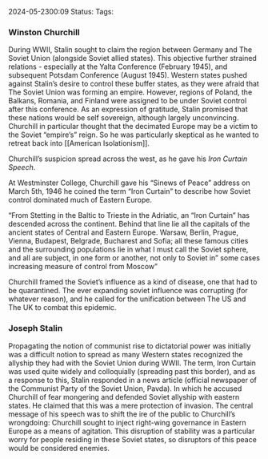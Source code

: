 2024-05-2300:09
Status: 
Tags: 

### Winston Churchill 
During WWII, Stalin sought to claim the region between Germany and The Soviet Union (alongside Soviet allied states). This objective further strained relations - especially at the Yalta Conference (February 1945), and subsequent Potsdam Conference (August 1945). Western states pushed against Stalin’s desire to control these buffer states, as they were afraid that The Soviet Union was forming an empire. However, regions of Poland, the Balkans, Romania, and Finland were assigned to be under Soviet control after this conference. As an expression of gratitude, Stalin promised that these nations would be self sovereign, although largely unconvincing. Churchill in particular thought that the decimated Europe may be a victim to the Soviet “empire’s” reign. So he was particularly skeptical as he wanted to retreat back into [[American Isolationism]].

Churchill’s suspicion spread across the west, as he gave his _Iron Curtain Speech_.

At Westminster College, Churchill gave his “Sinews of Peace” address on March 5th, 1946 he coined the term “Iron Curtain” to describe how Soviet control dominated much of Eastern Europe.

“From Stetting in the Baltic to Trieste in the Adriatic, an “Iron Curtain” has descended across the continent. Behind that line lie all the capitals of the ancient states of Central and Eastern Europe. Warsaw, Berlin, Prague, Vienna, Budapest, Belgrade, Bucharest and Sofia; all these famous cities and the surrounding populations lie in what I must call the Soviet sphere, and all are subject, in one form or another, not only to Soviet in” some cases increasing measure of control from Moscow”

Churchill framed the Soviet’s influence as a kind of disease, one that had to be quarantined. The ever expanding soviet influence was corrupting (for whatever reason), and he called for the unification between The US and The UK to combat this epidemic.

### Joseph Stalin 
Propagating the notion of communist rise to dictatorial power was initially was a difficult notion to spread as many Western states recognized the allyship they had with the Soviet Union during WWII. The term, Iron Curtain was used quite widely and colloquially (spreading past this border), and as a response to this, Stalin responded in a news article (official newspaper of the Communist Party of the Soviet Union, Pavda). In which he accused Churchill of fear mongering and defended Soviet allyship with eastern states. He claimed that this was a mere protection of invasion. The central message of his speech was to shift the ire of the public to Churchill’s wrongdoing: Churchill sought to inject right-wing governance in Eastern Europe as a means of agitation. This disruption of stability was a particular worry for people residing in these Soviet states, so disruptors of this peace would be considered enemies.